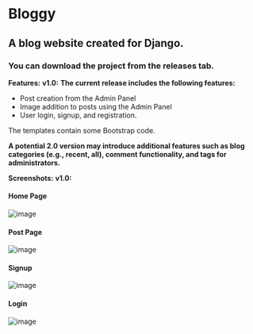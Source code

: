 # Bloggy
## A blog website created for Django.

### You can download the project from the releases tab.

**Features:**
**v1.0:**
  **The current release includes the following features:**
  - Post creation from the Admin Panel
  - Image addition to posts using the Admin Panel
  - User login, signup, and registration.
  
  The templates contain some Bootstrap code.
  
  **A potential 2.0 version may introduce additional features such as blog categories (e.g., recent, all), comment functionality, and tags for administrators.**

**Screenshots:**
**v1.0:**
#### **Home Page**
![image](https://github.com/phantomz3/Bloggy/assets/110722342/996dac3c-f6a7-4896-88af-81ca3a0ef86c)
#### **Post Page**
![image](https://github.com/phantomz3/Bloggy/assets/110722342/70178f22-3b8c-4b38-862b-bc96af46eee7)
#### **Signup**
![image](https://github.com/phantomz3/Bloggy/assets/110722342/cd6b326e-68a4-4e17-82af-d24ee9d04051)
#### **Login**
![image](https://github.com/phantomz3/Bloggy/assets/110722342/bd9354f9-9d48-4086-b1a8-4c110bddfe7b)
